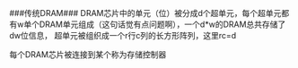 ###传统DRAM###
DRAM芯片中的单元（位）被分成d个超单元，每个超单元都有w单个DRAM单元组成（这句话觉有点问题啊），一个d*w的DRAM总共存储了dw位信息，
超单元被组织成一个r行c列的长方形阵列，这里rc=d

每个DRAM芯片被连接到某个称为存储控制器

